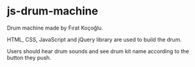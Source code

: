 # js-drum-machine

Drum machine made by Fırat Koçoğlu.

HTML, CSS, JavaScript and jQuery library are used to build the drum.

Users should hear drum sounds and see drum kit name according to the button they push.
